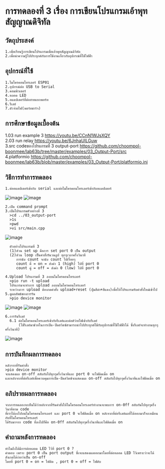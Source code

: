 # การทดลองที่ 3 เรื่อง การเขียนโปรแกรมเอ้าพุทสัญญาณดิจิทัล
## วัตถุประสงค์
    1.เพื่อเรียนรู้การเขียนโปรแกรมเพื่อเอ้าพุทสัญญาณดิจิทัล
    2.เพื่อนำความรู้ไปประยุกต์กับการใช้งานเกี่ยวกับอุปกรณ์ที่ใช้ไฟฟ้า
    
## อุปกรณ์ที่ใช้
    1.ไมโครคอนโทรเลอร์ ESP01
    2.อุปกรณ์ต่อ USB to Serial
    3.คอมพิวเตอร์
    4.หลอด LED
    5.อแดปเตอร์ที่ต่อสายแยกพอร์ท
    6.รีเลย์
    7.ตัวจ่ายไฟ(พอร์ทชาร์จ)
    
## การศึกษาข้อมูลเบื้องต้น
1.03 run example 3  https://youtu.be/CCnN1WJsXQY                                                                                                                          
2.03 run relay  https://youtu.be/6JnhaUILGuw                                                                                                                                
3.src codeของโปรแกรมที่ 3 output-port  https://github.com/choompol-boonmee/lab63b/tree/master/examples/03_Output-Port/src                                                     
4.platformio  https://github.com/choompol-boonmee/lab63b/blob/master/examples/03_Output-Port/platformio.ini

## วิธีการทำการทดลอง
    1.ต่ออแดปเตอร์เข้ากับ serial และต่อไมโครคอนโทรเลอร์เข้ากับอเเดปเตอร์
    
![image](https://user-images.githubusercontent.com/80879475/112243151-ab715a80-8c7f-11eb-849c-680c14e98a68.jpg)
![image](https://user-images.githubusercontent.com/80879475/112243155-ad3b1e00-8c7f-11eb-979e-c2a1233b6359.jpg)

    2.เปิด command prompt
    3.เปิดโปรแกรมตัวอย่างที่ 3
      >cd ../03_output-port
      >1s
      >pwd
      >vi src/main.cpp
![image](https://user-images.githubusercontent.com/80879475/112243222-cb088300-8c7f-11eb-88d6-4e2c35dc7359.jpg)

      ตัวอย่างโปรแกรมที่ 3 
      (1)ส่วน set up คือการ set port 0 เป็น output
      (2)ส่วน loop เป็นคำสั่งรันวนลูป ทุกๆเวลาครึ่งวินาที 
         การนับ count จะนับ count ไปเรื่อยๆ
         count คี่ = on = ส่งค่า 1 (high) ไปที่ port 0
         count คู่ = off = ส่งค่า 0 (low) ไปที่ port 0     
  
    4.Upload โปรแกรมที่ 3 ลงบนไมโครคอนโทรเลอร์
      >pio run -t upload
      โปรแกรมจะทำการ upload ลงบนไมโครคอนโทรเลอร์ 
      ระหว่างการ upload ต้องกดคำสั่ง upload+reset (ปุ่มสีดำ+สีแดง)เพื่อให้โปรแกรมรับคำสั่งใหม่เข้าไป
    5.ดูผลลัพธ์ของการรัน
      >pio device monitor
![image](https://user-images.githubusercontent.com/80879475/112243439-1cb10d80-8c80-11eb-963b-80f820bea65f.jpg)
![image](https://user-images.githubusercontent.com/80879475/112243442-1d49a400-8c80-11eb-841e-8ce2b3462ff8.jpg)

    6.การรันรีเลย์
      6.1 ต่อไมโครคอนโทรเลอร์เข้ากับรีเลย์และต่อตัว่ายไฟเข้ากับรีเลย์ 
          (ใช้รีเลย์มาช่วยในการเปิด-ปิดสวิตซ์สามารถนำไปประยุกต์ใช้กับอุปกรณ์ที่ใช้ไฟฟ้าได้ ซึ่งรีเลย์จะทำงานทุกๆครึ่งวินาที)
![image](https://user-images.githubusercontent.com/80879475/112243435-1ae74a00-8c80-11eb-8dc5-5d9a37bbb02e.jpg)
       
## การบันทึกผลการทดลอง
    หลังจากที่รันคำสั่ง
    >pio device monitor
    จะแสดงผล on-off สลับกับไปทุกๆครึ่งวินาทีและ port 0 จะไฟติดเมื่อ on
    และหลังจากที่ต่อรีเลย์เพื่อควบคุมการเปิด-ปิดสวิตซ์จะแสดงผล on-off สลับกับไปทุกๆครึ่งวินาทีและไฟติดเมื่อ on
    
## อภิปรายผลการทดลอง
    จากการทดลองจะเห็นได้ว่าหลังจากที่รันคำสั่งให้ไมโครคอนโทรเลอร์ทำงานจะพบการ on-0ff สลับกันไปทุกๆครึ่งวินาทีตาม code 
    ที่เราได้ลงไปบนไมโครคอนโทรเลอร์ และ port 0 จะไฟติดเมื่อ on หลังจากที่ต่อรีเลย์ผลที่ได้ออกมาก็จะเหมือนกับที่ไมโครคอนโทรเลอร์
    ได้รับมาจาก code ที่ลงไปก็คือ on-0ff สลับกันไปทุกๆครึ่งวินาทีและไฟติดเมื่อ on
    
## คำถามหลังการทดลอง
    ทำไมถึงได้มีการต่อหลอด LED ไว้ที่ port 0 ?
    คำตอบ เพราะ port 0 เป็น port output ซึ่งจะแสดงผลออกมาโดยที่ต่อหลอด LED ไว้เพราะว่าจะได้สังเกตได้ง่ายว่าเป็น on-off
    โดยที่ port 0 = on = ไฟติด , port 0 = off = ไฟดับ
    
